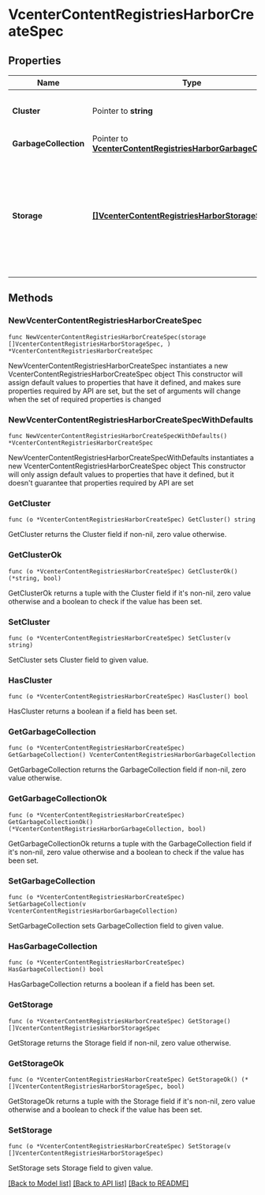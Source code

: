 # VcenterContentRegistriesHarborCreateSpec

## Properties

Name | Type | Description | Notes
------------ | ------------- | ------------- | -------------
**Cluster** | Pointer to **string** | Identifier of the cluster hosting the registry. | [optional] 
**GarbageCollection** | Pointer to [**VcenterContentRegistriesHarborGarbageCollection**](VcenterContentRegistriesHarborGarbageCollection.md) |  | [optional] 
**Storage** | [**[]VcenterContentRegistriesHarborStorageSpec**](VcenterContentRegistriesHarborStorageSpec.md) | Storage associated with the Harbor registry. The list contains only one storage backing in this version. | 

## Methods

### NewVcenterContentRegistriesHarborCreateSpec

`func NewVcenterContentRegistriesHarborCreateSpec(storage []VcenterContentRegistriesHarborStorageSpec, ) *VcenterContentRegistriesHarborCreateSpec`

NewVcenterContentRegistriesHarborCreateSpec instantiates a new VcenterContentRegistriesHarborCreateSpec object
This constructor will assign default values to properties that have it defined,
and makes sure properties required by API are set, but the set of arguments
will change when the set of required properties is changed

### NewVcenterContentRegistriesHarborCreateSpecWithDefaults

`func NewVcenterContentRegistriesHarborCreateSpecWithDefaults() *VcenterContentRegistriesHarborCreateSpec`

NewVcenterContentRegistriesHarborCreateSpecWithDefaults instantiates a new VcenterContentRegistriesHarborCreateSpec object
This constructor will only assign default values to properties that have it defined,
but it doesn't guarantee that properties required by API are set

### GetCluster

`func (o *VcenterContentRegistriesHarborCreateSpec) GetCluster() string`

GetCluster returns the Cluster field if non-nil, zero value otherwise.

### GetClusterOk

`func (o *VcenterContentRegistriesHarborCreateSpec) GetClusterOk() (*string, bool)`

GetClusterOk returns a tuple with the Cluster field if it's non-nil, zero value otherwise
and a boolean to check if the value has been set.

### SetCluster

`func (o *VcenterContentRegistriesHarborCreateSpec) SetCluster(v string)`

SetCluster sets Cluster field to given value.

### HasCluster

`func (o *VcenterContentRegistriesHarborCreateSpec) HasCluster() bool`

HasCluster returns a boolean if a field has been set.

### GetGarbageCollection

`func (o *VcenterContentRegistriesHarborCreateSpec) GetGarbageCollection() VcenterContentRegistriesHarborGarbageCollection`

GetGarbageCollection returns the GarbageCollection field if non-nil, zero value otherwise.

### GetGarbageCollectionOk

`func (o *VcenterContentRegistriesHarborCreateSpec) GetGarbageCollectionOk() (*VcenterContentRegistriesHarborGarbageCollection, bool)`

GetGarbageCollectionOk returns a tuple with the GarbageCollection field if it's non-nil, zero value otherwise
and a boolean to check if the value has been set.

### SetGarbageCollection

`func (o *VcenterContentRegistriesHarborCreateSpec) SetGarbageCollection(v VcenterContentRegistriesHarborGarbageCollection)`

SetGarbageCollection sets GarbageCollection field to given value.

### HasGarbageCollection

`func (o *VcenterContentRegistriesHarborCreateSpec) HasGarbageCollection() bool`

HasGarbageCollection returns a boolean if a field has been set.

### GetStorage

`func (o *VcenterContentRegistriesHarborCreateSpec) GetStorage() []VcenterContentRegistriesHarborStorageSpec`

GetStorage returns the Storage field if non-nil, zero value otherwise.

### GetStorageOk

`func (o *VcenterContentRegistriesHarborCreateSpec) GetStorageOk() (*[]VcenterContentRegistriesHarborStorageSpec, bool)`

GetStorageOk returns a tuple with the Storage field if it's non-nil, zero value otherwise
and a boolean to check if the value has been set.

### SetStorage

`func (o *VcenterContentRegistriesHarborCreateSpec) SetStorage(v []VcenterContentRegistriesHarborStorageSpec)`

SetStorage sets Storage field to given value.



[[Back to Model list]](../README.md#documentation-for-models) [[Back to API list]](../README.md#documentation-for-api-endpoints) [[Back to README]](../README.md)


